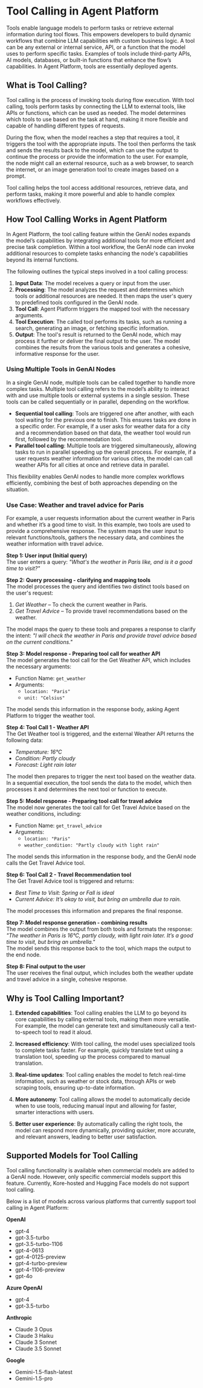 # Tool Calling in Agent Platform

Tools enable language models to perform tasks or retrieve external information during tool flows. This empowers developers to build dynamic workflows that combine LLM capabilities with custom business logic. A tool can be any external or internal service, API, or a function that the model uses to perform specific tasks. Examples of tools include third-party APIs, AI models, databases, or built-in functions that enhance the flow’s capabilities. In Agent Platform, tools are essentially deployed agents.

## What is Tool Calling?

Tool calling is the process of invoking tools during flow execution. With tool calling, tools perform tasks by connecting the LLM to external tools, like APIs or functions, which can be used as needed. The model determines which tools to use based on the task at hand, making it more flexible and capable of handling different types of requests.

During the flow, when the model reaches a step that requires a tool, it triggers the tool with the appropriate inputs. The tool then performs the task and sends the results back to the model, which can use the output to continue the process or provide the information to the user. For example, the node might call an external resource, such as a web browser, to search the internet, or an image generation tool to create images based on a prompt.

Tool calling helps the tool access additional resources, retrieve data, and perform tasks, making it more powerful and able to handle complex workflows effectively.

## How Tool Calling Works in Agent Platform

In Agent Platform, the tool calling feature within the GenAI nodes expands the model’s capabilities by integrating additional tools for more efficient and precise task completion. Within a tool workflow, the GenAI node can invoke additional resources to complete tasks enhancing the node's capabilities beyond its internal functions.  
 
The following outlines the typical steps involved in a tool calling process:

1. **Input Data**: The model receives a query or input from the user.
2. **Processing**: The model analyzes the request and determines which tools or additional resources are needed. It then maps the user's query to predefined tools configured in the GenAI node.
3. **Tool Call**: Agent Platform triggers the mapped tool with the necessary arguments.
4. **Tool Execution**: The called tool performs its tasks, such as running a search, generating an image, or fetching specific information.
5. **Output**: The tool's result is returned to the GenAI node, which may process it further or deliver the final output to the user. The model combines the results from the various tools and generates a cohesive, informative response for the user.

### Using Multiple Tools in GenAI Nodes

In a single GenAI node, multiple tools can be called together to handle more complex tasks. Multiple tool calling refers to the model’s ability to interact with and use multiple tools or external systems in a single session. These tools can be called sequentially or in parallel, depending on the workflow.

* **Sequential tool calling**: Tools are triggered one after another, with each tool waiting for the previous one to finish. This ensures tasks are done in a specific order.
For example, if a user asks for weather data for a city and a recommendation based on that data, the weather tool would run first, followed by the recommendation tool.
* **Parallel tool calling**: Multiple tools are triggered simultaneously, allowing tasks to run in parallel speeding up the overall process. 
For example, if a user requests weather information for various cities, the model can call weather APIs for all cities at once and retrieve data in parallel.

This flexibility enables GenAI nodes to handle more complex workflows efficiently, combining the best of both approaches depending on the situation.


### **Use Case: Weather and travel advice for Paris**

For example, a user requests information about the current weather in Paris and whether it’s a good time to visit. In this example, two tools are used to provide a comprehensive response. The system maps the user input to relevant functions/tools, gathers the necessary data, and combines the weather information with travel advice.

**Step 1: User input (Initial query)**  
The user enters a query: *"What's the weather in Paris like, and is it a good time to visit?"*

**Step 2:** **Query processing - clarifying and mapping tools**  
The model processes the query and identifies two distinct tools based on the user's request:

1. *Get Weather* – To check the current weather in Paris.
2. *Get Travel Advice* – To provide travel recommendations based on the weather.

The model maps the query to these tools and prepares a response to clarify the intent: *"I will check the weather in Paris and provide travel advice based on the current conditions."*

**Step 3: Model response - Preparing tool call for weather API**  
The model generates the tool call for the Get Weather API, which includes the necessary arguments:

* Function Name: `get_weather`
* Arguments:
    * `location: "Paris"`
    * `unit: "Celsius"`

The model sends this information in the response body, asking Agent Platform to trigger the weather tool.

**Step 4: Tool Call 1 - Weather API**  
The Get Weather tool is triggered, and the external Weather API returns the following data:

* *Temperature: 16°C*
* *Condition: Partly cloudy*
* *Forecast: Light rain later*

The model then prepares to trigger the next tool based on the weather data.
In a sequential execution, the tool sends the data to the model, which then processes it and determines the next tool or function to execute.

**Step 5: Model response - Preparing tool call for travel advice**  
The model now generates the tool call for Get Travel Advice based on the weather conditions, including:

* Function Name: `get_travel_advice`
* Arguments:
    * `location: "Paris"`
    * `weather_condition: "Partly cloudy with light rain"`

The model sends this information in the response body, and the GenAI node calls the Get Travel Advice tool.

**Step 6: Tool Call 2 - Travel Recommendation tool**  
The Get Travel Advice tool is triggered and returns:

* *Best Time to Visit: Spring or Fall is ideal*
* *Current Advice: It’s okay to visit, but bring an umbrella due to rain.*

The model processes this information and prepares the final response.

**Step 7: Model response generation - combining results**  
The model combines the output from both tools and formats the response:  
*"The weather in Paris is 16°C, partly cloudy, with light rain later. It’s a good time to visit, but bring an umbrella."*  
The model sends this response back to the tool, which maps the output to the end node.

**Step 8: Final output to the user**  
The user receives the final output, which includes both the weather update and travel advice in a single, cohesive response.


## Why is Tool Calling Important?

1. **Extended capabilities**: Tool calling enables the LLM to go beyond its core capabilities by calling external tools, making them more versatile. For example, the model can generate text and simultaneously call a text-to-speech tool to read it aloud.

2. **Increased efficiency**: With tool calling, the model uses specialized tools to complete tasks faster. For example, quickly translate text using a translation tool, speeding up the process compared to manual translation.

3. **Real-time updates**: Tool calling enables the model to fetch real-time information, such as weather or stock data, through APIs or web scraping tools, ensuring up-to-date information.

4. **More autonomy**: Tool calling allows the model to automatically decide when to use tools, reducing manual input and allowing for faster, smarter interactions with users.

5. **Better user experience**: By automatically calling the right tools, the model can respond more dynamically, providing quicker, more accurate, and relevant answers, leading to better user satisfaction.


## Supported Models for Tool Calling

Tool calling functionality is available when commercial models are added to a GenAI node. However, only specific commercial models support this feature. Currently, Kore-hosted and Hugging Face models do not support tool calling. 

Below is a list of models across various platforms that currently support tool calling in Agent Platform:

**OpenAI**

* gpt-4
* gpt-3.5-turbo
* gpt-3.5-turbo-1106
* gpt-4-0613
* gpt-4-0125-preview
* gpt-4-turbo-preview
* gpt-4-1106-preview
* gpt-4o

**Azure OpenAI**

* gpt-4
* gpt-3.5-turbo

**Anthropic**

* Claude 3 Opus
* Claude 3 Haiku
* Claude 3 Sonnet
* Claude 3.5 Sonnet

**Google**

* Gemini-1.5-flash-latest
* Gemini-1.5-pro
